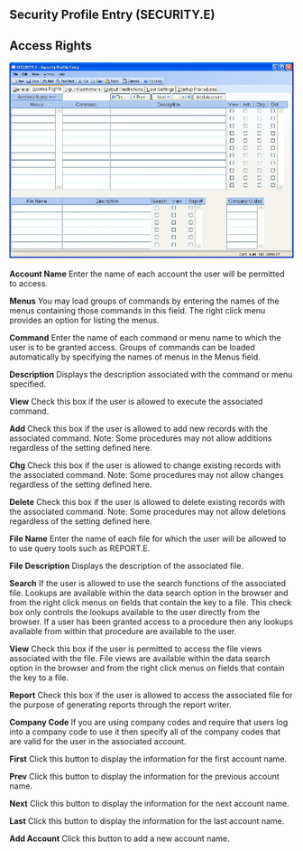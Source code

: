 ##  Security Profile Entry (SECURITY.E)

<PageHeader />

##  Access Rights

![](./SECURITY-E-2.jpg)

**Account Name** Enter the name of each account the user will be permitted to
access.  
  
**Menus** You may load groups of commands by entering the names of the menus
containing those commands in this field. The right click menu provides an
option for listing the menus.  
  
**Command** Enter the name of each command or menu name to which the user is
to be granted access. Groups of commands can be loaded automatically by
specifying the names of menus in the Menus field.  
  
**Description** Displays the description associated with the command or menu
specified.  
  
**View** Check this box if the user is allowed to execute the associated
command.  
  
**Add** Check this box if the user is allowed to add new records with the
associated command. Note: Some procedures may not allow additions regardless
of the setting defined here.  
  
**Chg** Check this box if the user is allowed to change existing records with
the associated command. Note: Some procedures may not allow changes regardless
of the setting defined here.  
  
**Delete** Check this box if the user is allowed to delete existing records
with the associated command. Note: Some procedures may not allow deletions
regardless of the setting defined here.  
  
**File Name** Enter the name of each file for which the user will be allowed
to to use query tools such as REPORT.E.  
  
**File Description** Displays the description of the associated file.  
  
**Search** If the user is allowed to use the search functions of the
associated file. Lookups are available within the data search option in the
browser and from the right click menus on fields that contain the key to a
file. This check box only controls the lookups available to the user directly
from the browser. If a user has been granted access to a procedure then any
lookups available from within that procedure are available to the user.  
  
**View** Check this box if the user is permitted to access the file views
associated with the file. File views are available within the data search
option in the browser and from the right click menus on fields that contain
the key to a file.  
  
**Report** Check this box if the user is allowed to access the associated file
for the purpose of generating reports through the report writer.  
  
**Company Code** If you are using company codes and require that users log
into a company code to use it then specify all of the company codes that are
valid for the user in the associated account.  
  
**First** Click this button to display the information for the first account
name.  
  
**Prev** Click this button to display the information for the previous account
name.  
  
**Next** Click this button to display the information for the next account
name.  
  
**Last** Click this button to display the information for the last account
name.  
  
**Add Account** Click this button to add a new account name.  
  
  
<badge text= "Version 8.10.57" vertical="middle" />

<PageFooter />